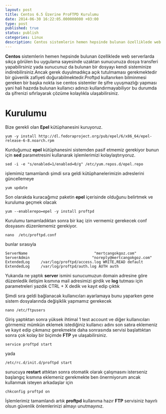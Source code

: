 ```yaml
---
layout: post
title: Centos 6.5 Üzerine ProFTPD Kurulumu
date: 2014-06-30 16:22:05.000000000 +03:00
type: post
published: true
status: publish
categories: Linux
description: Centos sistemlerin hemen hepsinde bulunan özelliklede web serverlarda sıkça görülen bu uygulama sayesinde uzaktan sunucunuza dosya
---
```


**Centos** sistemlerin hemen hepsinde bulunan özelliklede web serverlarda sıkça görülen bu uygulama sayesinde uzaktan sunucunuza dosya transferi yapabilirsiniz yada sunucunuz da bulunan bir dosyayı kendi sisteminize indirebilirsiniz.Ancak gerek duyulmadıkça açık tutulmaması gerekmektedir bir güvenlik zafiyeti doğurabilmektedir.Proftpd kullanırken bilminmesi gereken bir başka nokta ise centos sistemler ile şifre uyuşmazlığı yapması yani hali hazırda bulunan kullanıcı adınızı kullandırmayabiliyor bu durumda da şifrenizi sıfırlayarak çözüme kolaylıkla ulaşabilirsiniz.

# Kurulumu

Bize gerekli olan **Epel** kütüphanesini kuruyoruz.

    yum -y install http://dl.fedoraproject.org/pub/epel/6/x86_64/epel-release-6-8.noarch.rpm

Kurduğumuz **epel** kütüphanesini sistemden pasif etmemiz gerekiyor bunun için **sed** parametresini kullanarak işlemlerimizi kolaylaştırıyoruz.

    sed -i -e "s/enabled=1/enabled=0/g" /etc/yum.repos.d/epel.repo

işlemimiz tamamlandı şimdi sıra geldi kütüphanelerimizin adreslerini güncellemeye

    yum update

Son olarakda kuracağımız paketin **epel** içerisinde olduğunu belirtmek ve kuruluma geçmek olacak

    yum --enablerepo=epel -y install proftpd

Kurulumu tamamladıktan sonra bir kaç izin vermemiz gerekecek conf dosyasını düzenlememiz gerekiyor.

    nano  /etc/proftpd.conf

bunlar sırasıyla

    ServerName                              "mertcangokgoz.com"
    ServerAdmin                            "noreply@mertcangokgoz.com"
    ExtendedLog     /var/log/proftpd/access.log WRITE,READ default
    ExtendedLog     /var/log/proftpd/auth.log AUTH auth

Yukarıda ne yaptık **server** ismini sunucumuzun domain adresine göre düzenledik iletişim kısmına mail adresimizi girdik ve **log** tutması için parametreleri yazdık CTRL + X dedik ve kayıt edip çıktık

Şimdi sıra geldi bağlanacak kullanıcıları ayarlamaya bunu yaparken gene sistem dosyalarında değişiklik yapmamız gerekecek

    nano /etc/ftpusers

Giriş yaptıktan sonra yüksek ihtimal 1 test account ve diğer kullanıcıları görmemiz mümkün eklemek istediğiniz kullanıcı adını son satıra eklemeniz ve kayıt edip çıkmanız gerekmekte daha sonrasında servisi başlattıktan sonra çok kolay bir biçimde **FTP** ye ulaşabilirsiniz.

    service proftpd start

yada

    /etc/rc.d/init.d/proftpd start

sunucuya **restart** attıktan sonra otomatik olarak çalışmasını isterseniz başlangıç kısmına eklemeniz gerekmekte ben önermiyorum ancak kullanmak isteyen arkadaşlar için

    chkconfig proftpd on

İşlemlerimiz tamamlandı artık **proftpd** kullanıma hazır **FTP** servisiniz hayırlı olsun güvenlik önlemlerinizi almayı unutmayınız.
